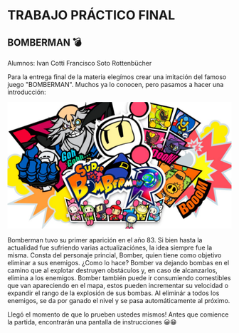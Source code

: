 # TRABAJO PRÁCTICO FINAL

## BOMBERMAN 💣

Alumnos:  Ivan Cotti
          Francisco Soto Rottenbücher
          
Para la entrega final de la materia elegímos crear una imitación del famoso juego "BOMBERMAN". Muchos ya lo conocen, pero pasamos a hacer una introducción:

![mi fotoo](bombeerrrr.jpg)


   Bomberman tuvo su primer aparición en el año 83. Si bien hasta la actualidad fue sufriendo varias actualizaciónes, la idea siempre fue la misma. Consta del personaje princial, Bomber, quien tiene como objetivo eliminar a sus enemigos. ¿Como lo hace? Bomber va dejando bombas en el camino que al explotar destruyen obstáculos y, en caso de alcanzarlos, elimina a los enemigos. Bomber también puede ir consumiendo comestibles que van apareciendo en el mapa, estos pueden incrementar su velocidad o expandir el rango de la explosión de sus bombas. Al eliminár a todos los enemigos, se da por ganado el nivel y se pasa automáticamente al próximo.

Llegó el momento de que lo prueben ustedes mismos! Antes que comience la partida, encontrarán una pantalla de instrucciones 😀😁

